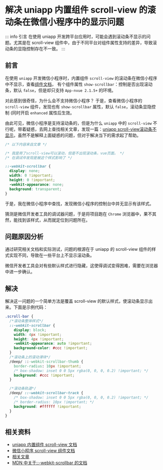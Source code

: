 # 解决 uniapp 内置组件 scroll-view 的滚动条在微信小程序中的显示问题
::: info 引言
在使用 uniapp 开发跨平台应用时，可能会遇到滚动条不显示的问题。尤其是在 scroll-view 组件中，由于不同平台对组件属性支持的差异，导致滚动条的显隐控制存在不一致。
:::

## 前言
在使用 `uniapp` 开发微信小程序时，内置组件 `scroll-view` 的滚动条在微信小程序中不显示，查看[组件文档](https://uniapp.dcloud.net.cn/component/scroll-view.html#%E5%B1%9E%E6%80%A7%E8%AF%B4%E6%98%8E)，
有个组件属性 `show-scrollbar`：控制是否出现滚动条，默认 `false`，但是却只支持 `App-nvue 2.1.5+` 的环境。

对此感到很奇怪，为什么会不支持微信小程序？ 于是，查看微信小程序的 `scroll-view` 组件，发现也有 `show-scrollbar` 属性，默认 `false`，滚动条显隐控制 (同时开启 `enhanced` 属性后生效。

由此可见，微信小程序是支持滚动条的，但是为什么 `uniapp` 中的 `scroll-view` 不行呢，带着疑惑，去网上查找相关文章，发现一篇：[uniapp scroll-view滚动条不显示](https://blog.csdn.net/LJJONESEED/article/details/123986312)，虽然不是解释上面疑惑的问题，但对于解决当下的需求起了帮助。

  ```css
  /* 以下内容来自文章 */
  
  /* 我是用了scroll-view可以滚动，但是不出现滚动条，vue页面。 */
  /* 在调试中发现是被这个样式影响了 */
  
  ::-webkit-scrollbar {
    display: none;
    width: 0 !important;
    height: 0 !important;
    -webkit-appearance: none;
    background: transparent;
  }
  ```

于是，我在微信小程序中查找，发现微信小程序的控制台中并无显示有该样式。

猜测是微信开发者工具的调试器问题，于是将项目跑在 `Chrome` 浏览器中，果不其然，能找到该样式，从而就定位到问题所在。

## 问题原因分析

通过研究相关文档和实际测试，问题的根源在于 uniapp 的 scroll-view 组件的样式实现不同，导致在一些平台上不显示滚动条。

微信开发者工具会对有些默认样式进行隐藏，这使得调试变得困难，需要在浏览器中进一步确认。


## 解决

解决这一问题的一个简单方法是覆盖 scroll-view 的默认样式，使滚动条显示出来。下面是示例代码：

  ```css
  .scroll-bar {
    /*滚动条整体样式*/
    ::-webkit-scrollbar {
      display: block;
      width: 4px !important;
      height: 4px !important;
      -webkit-appearance: auto !important;
      background-color: #ccc !important;
    }
    /*滚动条上的滚动滑块*/
    /deep/ ::-webkit-scrollbar-thumb {
      border-radius: 10px !important;
      /* box-shadow: inset 0 0 5px rgba(0, 0, 0, 0.2) !important; */
      background: #ccc !important;
    }
  
    /*滚动条轨道*/
    /deep/ ::-webkit-scrollbar-track {
      /* box-shadow: inset 0 0 5px rgba(0, 0, 0, 0.2) !important; */
      /* border-radius: 10px !important; */
      background: #ffffff !important;
    }
  }
  ```



## 相关资料

- [uniapp 内置组件 scroll-view 文档](https://uniapp.dcloud.net.cn/component/scroll-view.html)
- [微信小程序 scroll-view 组件文档](https://developers.weixin.qq.com/miniprogram/dev/component/scroll-view.html)
- [相关文章](https://blog.csdn.net/LJJONESEED/article/details/123986312)
- [MDN 中关于::-webkit-scrollbar 的文档](https://developer.mozilla.org/zh-CN/docs/Web/CSS/::-webkit-scrollbar)

